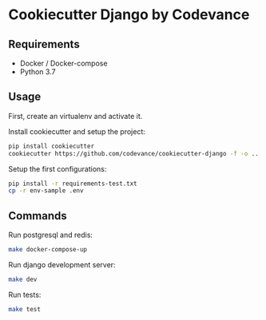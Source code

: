 Cookiecutter Django by Codevance
================================

Requirements
-----------

- Docker / Docker-compose
- Python 3.7

Usage
-----

First, create an virtualenv and activate it.

Install cookiecutter and setup the project:

```bash
pip install cookiecutter
cookiecutter https://github.com/codevance/cookiecutter-django -f -o ..
```

Setup the first configurations:

```bash
pip install -r requirements-test.txt
cp -r env-sample .env
```

Commands
-------

Run postgresql and redis:
```bash
make docker-compose-up
```

Run django development server:
```bash
make dev
```

Run tests:
```bash
make test
```


